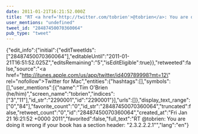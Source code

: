 ```yaml
---
date: 2011-01-21T16:21:52.000Z
title: "RT <a href='http://twitter.com/tobrien'>@tobrien</a>: You are doing it wrong if your book has a section header: 2.3.2.2.2.1″"
user_mentions: "undefined"
tweet_id: "28487450070360064"
pub_type: "tweet"
---
```

{"edit_info":{"initial":{"editTweetIds":["28487450070360064"],"editableUntil":"2011-01-21T16:51:52.025Z","editsRemaining":"5","isEditEligible":true}},"retweeted":false,"source":"<a href=\"http://itunes.apple.com/us/app/twitter/id409789998?mt=12\" rel=\"nofollow\">Twitter for Mac</a>","entities":{"hashtags":[],"symbols":[],"user_mentions":[{"name":"Tim O'Brien (he/him)","screen_name":"tobrien","indices":["3","11"],"id_str":"2290001","id":"2290001"}],"urls":[]},"display_text_range":["0","84"],"favorite_count":"0","id_str":"28487450070360064","truncated":false,"retweet_count":"0","id":"28487450070360064","created_at":"Fri Jan 21 16:21:52 +0000 2011","favorited":false,"full_text":"RT @tobrien: You are doing it wrong if your book has a section header: \"2.3.2.2.2.1\"","lang":"en"}
